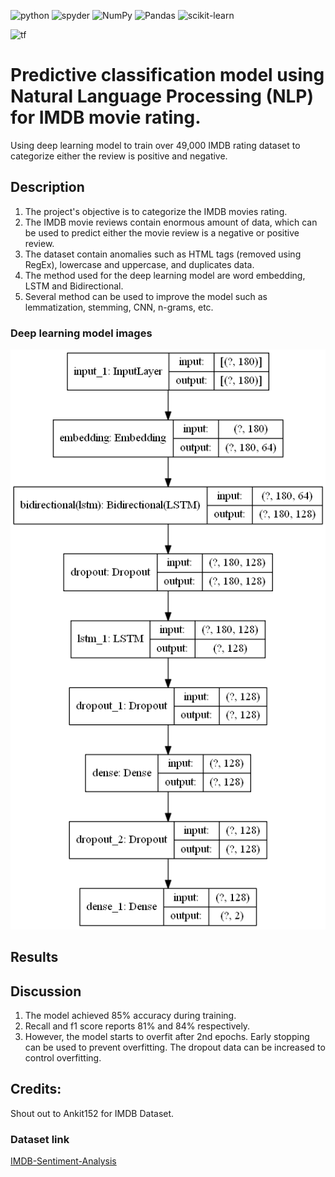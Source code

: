 <a><img alt = 'python' src="https://img.shields.io/badge/Python-14354C?style=for-the-badge&logo=python&logoColor=white"></a>
<a><img alt = 'spyder' src="https://img.shields.io/badge/Spyder%20Ide-FF0000?style=for-the-badge&logo=spyder%20ide&logoColor=white"></a>
![NumPy](https://img.shields.io/badge/numpy-%23013243.svg?style=for-the-badge&logo=numpy&logoColor=white)
![Pandas](https://img.shields.io/badge/pandas-%23150458.svg?style=for-the-badge&logo=pandas&logoColor=white)
![scikit-learn](https://img.shields.io/badge/scikit--learn-%23F7931E.svg?style=for-the-badge&logo=scikit-learn&logoColor=white)

<a><img alt='tf' src="https://img.shields.io/badge/TensorFlow-FF6F00?style=for-the-badge&logo=tensorflow&logoColor=white"></a>


# Predictive classification model using Natural Language Processing (NLP) for IMDB movie rating.
 Using deep learning model to train over 49,000 IMDB rating dataset to categorize either the review is positive and negative.

## Description
1. The project's objective is to categorize the IMDB movies rating. 
2. The IMDB movie reviews contain enormous amount of data, which can be used to predict either the movie review is a negative or positive review. 
3. The dataset contain anomalies such as HTML tags (removed using RegEx), lowercase and uppercase, and duplicates data.
4. The method used for the deep learning model are word embedding, LSTM and Bidirectional.
5. Several method can be used to improve the model such as lemmatization, stemming, CNN, n-grams, etc.

### Deep learning model images
![model_architecture](static/model.png)

## Results



## Discussion
1. The model achieved 85% accuracy during training. 
2. Recall and f1 score reports 81% and 84% respectively. 
3. However, the model starts to overfit after 2nd epochs. Early stopping can be used to prevent overfitting. The dropout data can be increased to control overfitting.

## Credits:
Shout out to Ankit152 for IMDB Dataset.
### Dataset link
[IMDB-Sentiment-Analysis](https://github.com/Ankit152/IMDB-sentiment-analysis)

